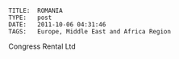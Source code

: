     
    TITLE: 	ROMANIA	
    TYPE: 	post	
    DATE: 	2011-10-06 04:31:46	
    TAGS: 	Europe, Middle East and Africa Region	




Congress Rental Ltd




